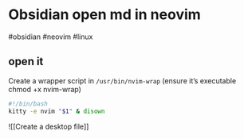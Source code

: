 # Obsidian open md in neovim

#obsidian #neovim #linux

## open it

Create a wrapper script in `/usr/bin/nvim-wrap`
(ensure it’s executable chmod +x nvim-wrap)

```sh
#!/bin/bash
kitty -e nvim "$1" & disown
```

![[Create a desktop file]]
